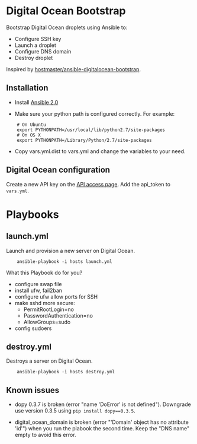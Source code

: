 Digital Ocean Bootstrap
=======================

Bootstrap Digital Ocean droplets using Ansible to:

* Configure SSH key
* Launch a droplet
* Configure DNS domain
* Destroy droplet

Inspired by [hostmaster/ansible-digitalocean-bootstrap](https://github.com/hostmaster/ansible-digitalocean-bootstrap).


Installation
------------

* Install [Ansible 2.0](http://docs.ansible.com/ansible/intro_installation.html)

* Make sure your python path is configured correctly. For example:

```
    # On Ubuntu
    export PYTHONPATH=/usr/local/lib/python2.7/site-packages
    # On OS X
    export PYTHONPATH=/Library/Python/2.7/site-packages
```

* Copy vars.yml.dist to vars.yml and change the variables to your need.


Digital Ocean configuration
---------------------------

Create a new API key on the [API access page](https://cloud.digitalocean.com/api_access). 
Add the api_token to `vars.yml`.


Playbooks
=========

launch.yml
----------

Launch and provision a new server on Digital Ocean.

```
    ansible-playbook -i hosts launch.yml
```

What this Playbook do for you?

- configure swap file
- install ufw, fail2ban
- configure ufw allow ports for SSH
- make sshd more secure: 
  - PermitRootLogin=no
  - PasswordAuthentication=no
  - AllowGroups=sudo
- config sudoers

destroy.yml
-----------

Destroys a server on Digital Ocean.

```
    ansible-playbook -i hosts destroy.yml
```

Known issues
------------

* dopy 0.3.7 is broken (error "name 'DoError' is not defined").
  Downgrade use version 0.3.5 using `pip install dopy==0.3.5`.

* digital_ocean_domain is broken (error "'Domain' object has no attribute 'id'") when you run the plabook the second time.
  Keep the "DNS name" empty to avoid this error.
